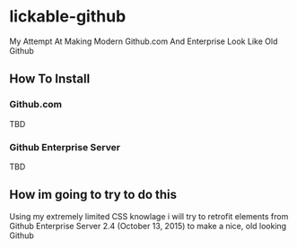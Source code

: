 # lickable-github
My Attempt At Making Modern Github.com And Enterprise Look Like Old Github


## How To Install

### Github.com
TBD

### Github Enterprise Server
TBD

## How im going to try to do this
Using my extremely limited CSS knowlage i will try to retrofit elements from Github Enterprise Server 2.4 (October 13, 2015) to make a nice, old looking Github
